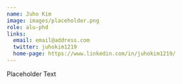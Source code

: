 ```yaml
---
name: Juho Kim
image: images/placeholder.png
role: alu-phd
links:
  email: email@address.com
  twitter: juhokim1219
  home-page: https://www.linkedin.com/in/juhokim1219/
---
```


Placeholder Text
